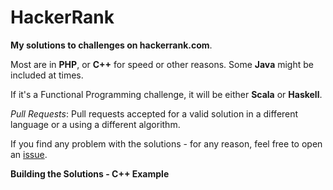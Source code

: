 # HackerRank
**My solutions to challenges on hackerrank.com**.

Most are in **PHP**, or **C++** for speed or other reasons. Some **Java** might be included at times.

If it's a Functional Programming challenge, it will be either **Scala** or **Haskell**. 

*Pull Requests*:  Pull requests accepted for a valid solution in a different language or a using a different algorithm.

If you find any problem with the solutions - for any reason, feel free to open an [issue](https://github.com/dtison/HackerRank/issues).

**Building the Solutions - C++ Example**
